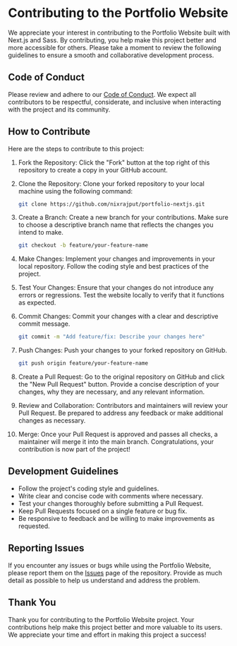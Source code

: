 # Contributing to the Portfolio Website

We appreciate your interest in contributing to the Portfolio Website built with Next.js and Sass. By contributing, you help make this project better and more accessible for others. Please take a moment to review the following guidelines to ensure a smooth and collaborative development process.

## Code of Conduct

Please review and adhere to our [Code of Conduct](CODE_OF_CONDUCT.md). We expect all contributors to be respectful, considerate, and inclusive when interacting with the project and its community.

## How to Contribute

Here are the steps to contribute to this project:

1. Fork the Repository: Click the "Fork" button at the top right of this repository to create a copy in your GitHub account.

2. Clone the Repository: Clone your forked repository to your local machine using the following command:

   ```bash
   git clone https://github.com/nixrajput/portfolio-nextjs.git
   ```

3. Create a Branch: Create a new branch for your contributions. Make sure to choose a descriptive branch name that reflects the changes you intend to make.

   ```bash
   git checkout -b feature/your-feature-name
   ```

4. Make Changes: Implement your changes and improvements in your local repository. Follow the coding style and best practices of the project.

5. Test Your Changes: Ensure that your changes do not introduce any errors or regressions. Test the website locally to verify that it functions as expected.

6. Commit Changes: Commit your changes with a clear and descriptive commit message.

   ```bash
   git commit -m "Add feature/fix: Describe your changes here"
   ```

7. Push Changes: Push your changes to your forked repository on GitHub.

   ```bash
   git push origin feature/your-feature-name
   ```

8. Create a Pull Request: Go to the original repository on GitHub and click the "New Pull Request" button. Provide a concise description of your changes, why they are necessary, and any relevant information.

9. Review and Collaboration: Contributors and maintainers will review your Pull Request. Be prepared to address any feedback or make additional changes as necessary.

10. Merge: Once your Pull Request is approved and passes all checks, a maintainer will merge it into the main branch. Congratulations, your contribution is now part of the project!

## Development Guidelines

- Follow the project's coding style and guidelines.
- Write clear and concise code with comments where necessary.
- Test your changes thoroughly before submitting a Pull Request.
- Keep Pull Requests focused on a single feature or bug fix.
- Be responsive to feedback and be willing to make improvements as requested.

## Reporting Issues

If you encounter any issues or bugs while using the Portfolio Website, please report them on the [Issues](https://github.com/your-username/portfolio-nextjs-sass/issues) page of the repository. Provide as much detail as possible to help us understand and address the problem.

## Thank You

Thank you for contributing to the Portfolio Website project. Your contributions help make this project better and more valuable to its users. We appreciate your time and effort in making this project a success!
